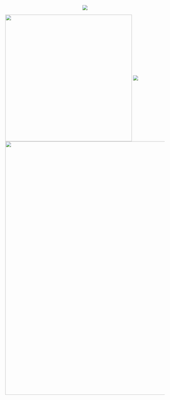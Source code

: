 <!-- https://github.com/kyechan99/capsule-render -->
<p align="center">
<img src="https://capsule-render.vercel.app/api?type=venom&height=300&color=gradient&text=Hi%20" />
</p>
<!-- https://github.com/kyechan99/capsule-render](https://github.com/anuraghazra/github-readme-stats -->
<img align="center" width="400" src="https://github-readme-stats.vercel.app/api?username=YHOAUANN&theme=transparent&show_icons=true&hide_border=true" />
<img align="center" src="https://github-readme-stats.vercel.app/api/top-langs/?username=anuraghazra" />
<!-- https://github.com/Ashutosh00710/github-readme-activity-graph -->
<img width="800" src="https://github-readme-activity-graph.vercel.app/graph?username=YHOAUANN&theme=github-compact&hide_border=true&area=true" />



